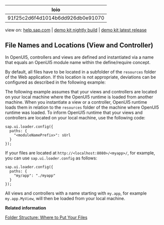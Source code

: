 | loio |
| -----|
| 91f25c2d6f4d1014b6dd926db0e91070 |

<div id="loio">

view on: [help.sap.com](https://help.sap.com/viewer/DRAFT/3237636b137e43519a20ad5513c49ccb/latest/en-US/91f25c2d6f4d1014b6dd926db0e91070.html) | [demo kit nightly build](https://openui5nightly.hana.ondemand.com/#/topic/91f25c2d6f4d1014b6dd926db0e91070) | [demo kit latest release](https://openui5.hana.ondemand.com/#/topic/91f25c2d6f4d1014b6dd926db0e91070)</div>
<!-- loio91f25c2d6f4d1014b6dd926db0e91070 -->

## File Names and Locations \(View and Controller\)

In OpenUI5, controllers and views are defined and instantiated via a name that equals an OpenUI5 module name within the define/require concept.

By default, all files have to be located in a subfolder of the `resources` folder of the Web application. If this location is not appropriate, deviations can be configured as described in the following example:

The following example assumes that your views and controllers are located on your local machine where the OpenUI5 runtime is loaded from another machine. When you instantiate a view or a controller, OpenUI5 runtime loads them in relation to the `resources` folder of the machine where OpenUI5 runtime was loaded. To inform OpenUI5 runtime that your views and controllers are located on your local machine, use the following code:

```lang-js
sap.ui.loader.config({
  paths: {
    "<moduleNamePrefix>": sUrl
  }
});
```

If your files are located at `http://<localhost:8080>/<myapp>/`, for example, you can use `sap.ui.loader.config` as follows:

```lang-js
sap.ui.loader.config({
  paths: {
    "my/app": "./myapp"
  }
});
```

All views and controllers with a name starting with `my.app`, for example `my.app.MyView`, will then be loaded from your local machine.

**Related information**  


[Folder Structure: Where to Put Your Files](Folder_Structure_Where_to_Put_Your_Files_003f755.md)

